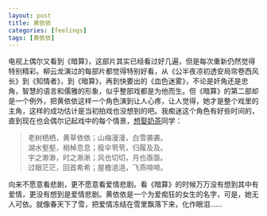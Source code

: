 ```yaml
---
layout: post
title: 黄依依
categories: [feelings]
tags: [黄依依]
---
```


电视上偶尔又看到《暗算》，这部片其实已经看过好几遍，但是每次重新仍然觉得特别精彩。柳云龙演过的每部片都觉得特别好看，从《公半夜凉初透安局帘卷西风长》到《知情者》，到《暗算》，再到快要出的《血色迷雾》，不论是奸角还是忠角，智慧的语言和儒雅的形象，似乎整部戏都是为他而生。但《暗算》的第二部却是一个例外，把黄依依这样一个角色演到让人心疼，让人觉得，她才是整个戏里的主角，这样的成功估计是当初拍戏也没想到的吧。我痴迷这个角色有好些时间的，直到现在也会偶尔记起戏中的每个情景，[想娶奶茶](http://www.marryrene.com/blog/index.php?action=show&bid=280)同学：

> 老树栖栖，黄草依依；山梅漫漫，白雪袭袭。  
> 湖水壑壑，梢棹息息；瘦伞茕茕，归履及及。  
> 宇之渺渺，时之淅淅；风也切切，月也亟亟。  
> 过眼茫茫，回首希希；屋檐浥浥，飞燕啼啼。

向来不愿意看悲剧，更不愿意看爱情悲剧。看《暗算》的时候万万没有想到其中有爱情，更没有想到是爱情悲剧。黄依依是一个为爱痴狂的女生的名字，可是，她无人可依。就像春天下了雪，把爱情冻结在雪里飘落下来，化作眼泪……